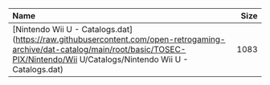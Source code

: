 |Name|Size|
|:---|---:|
|[Nintendo Wii U - Catalogs.dat](https://raw.githubusercontent.com/open-retrogaming-archive/dat-catalog/main/root/basic/TOSEC-PIX/Nintendo/Wii U/Catalogs/Nintendo Wii U - Catalogs.dat)|1083|
